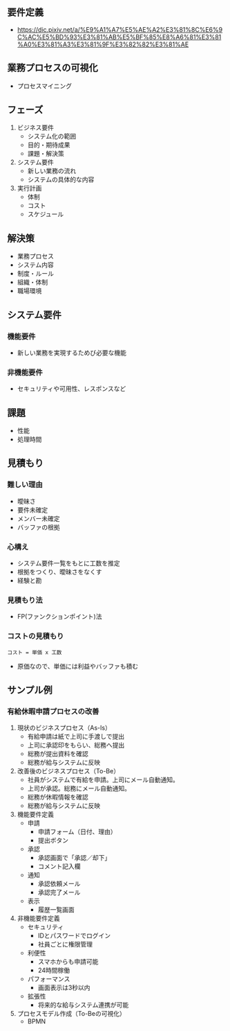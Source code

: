 ## 要件定義
- https://dic.pixiv.net/a/%E9%A1%A7%E5%AE%A2%E3%81%8C%E6%9C%AC%E5%BD%93%E3%81%AB%E5%BF%85%E8%A6%81%E3%81%A0%E3%81%A3%E3%81%9F%E3%82%82%E3%81%AE

## 業務プロセスの可視化
- プロセスマイニング

## フェーズ
1. ビジネス要件
   - システム化の範囲
   - 目的・期待成果
   - 課題・解決策
2. システム要件
   - 新しい業務の流れ
   - システムの具体的な内容
3. 実行計画
   - 体制
   - コスト
   - スケジュール

## 解決策
- 業務プロセス
- システム内容
- 制度・ルール
- 組織・体制
- 職場環境

## システム要件
### 機能要件
- 新しい業務を実現するためび必要な機能
### 非機能要件
- セキュリティや可用性、レスポンスなど

## 課題
- 性能
- 処理時間

## 見積もり
### 難しい理由
- 曖昧さ
- 要件未確定
- メンバー未確定
- バッファの根拠
### 心構え
- システム要件一覧をもとに工数を推定
- 根拠をつくり、曖昧さをなくす
- 経験と勘
### 見積もり法
- FP(ファンクションポイント)法
### コストの見積もり
```
コスト = 単価 x 工数
```
- 原価なので、単価には利益やバッファも積む

## サンプル例
### 有給休暇申請プロセスの改善
1. 現状のビジネスプロセス（As-Is）
   - 有給申請は紙で上司に手渡しで提出
   - 上司に承認印をもらい、総務へ提出
   - 総務が提出資料を確認
   - 総務が給与システムに反映
2. 改善後のビジネスプロセス（To-Be）
   - 社員がシステムで有給を申請。上司にメール自動通知。
   - 上司が承認。総務にメール自動通知。
   - 総務が休暇情報を確認
   - 総務が給与システムに反映
3. 機能要件定義
   - 申請
      - 申請フォーム（日付、理由）
      - 提出ボタン
   - 承認
      - 承認画面で「承認／却下」
      - コメント記入欄
   - 通知
     - 承認依頼メール
     - 承認完了メール
   - 表示
     - 履歴一覧画面
4. 非機能要件定義
   - セキュリティ
     - IDとパスワードでログイン
     - 社員ごとに権限管理
   - 利便性
      - スマホからも申請可能
      - 24時間稼働
   - パフォーマンス
      - 画面表示は3秒以内
   - 拡張性
     - 将来的な給与システム連携が可能
5. プロセスモデル作成（To-Beの可視化）
   - BPMN
